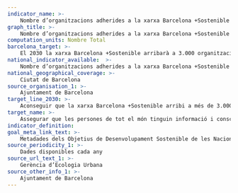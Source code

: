 ```yaml
---
indicator_name: >-
    Nombre d’organitzacions adherides a la xarxa Barcelona +Sostenible
graph_title: >-
    Nombre d’organitzacions adherides a la xarxa Barcelona +Sostenible
computation_units: Nombre Total
barcelona_target: >-
    El 2030 la xarxa Barcelona +Sostenible arribarà a 3.000 organitzacions compromeses amb l’Agenda 2030
national_indicator_available:  >-
    Nombre d’organitzacions adherides a la xarxa Barcelona +Sostenible
national_geographical_coverage: >-
    Ciutat de Barcelona
source_organisation_1: >-
    Ajuntament de Barcelona
target_line_2030: >-
    Aconseguir que la xarxa Barcelona +Sostenible arribi a més de 3.000 organitzacions compromeses amb l’Agenda 2030
target_name: >-
    Assegurar que les persones de tot el món tinguin informació i conscienciació pertinents per al desenvolupament i els estils de vida sostenibles, en harmonia amb la natura
indicator_definition:
goal_meta_link_text: >-
    Metadades dels Objetius de Desenvolupament Sostenible de les Nacions Unides (pdf 894kB)
source_periodicity_1: >-
    Dades disponibles cada any
source_url_text_1: >-
    Gerència d’Ecologia Urbana
source_other_info_1: >-
    Ajuntament de Barcelona
---
```

